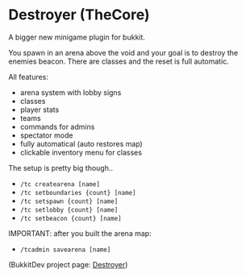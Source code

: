 Destroyer (TheCore)
=========

A bigger new minigame plugin for bukkit.



You spawn in an arena above the void and your goal is to destroy the enemies beacon. There are classes and the reset is full automatic.



All features:

* arena system with lobby signs
* classes
* player stats
* teams
* commands for admins
* spectator mode
* fully automatical (auto restores map)
* clickable inventory menu for classes



The setup is pretty big though..



* `/tc createarena [name]`
* `/tc setboundaries {count} [name]`
* `/tc setspawn {count} [name]	`
* `/tc setlobby {count} [name]`
* `/tc setbeacon {count} [name]`
 

IMPORTANT: after you built the arena map:


* `/tcadmin savearena [name]`




(BukkitDev project page: [Destroyer](http:/dev.bukkit.org/bukkit-plugins/destroyer/))

